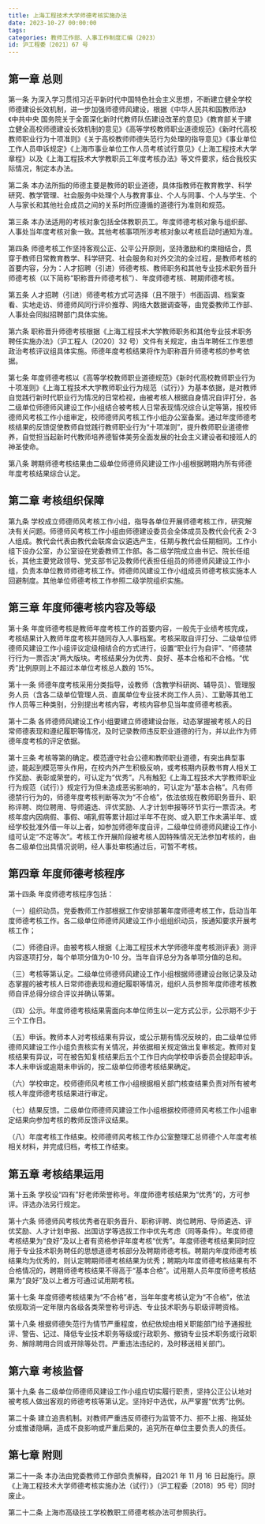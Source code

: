 ```yaml
---
title: 上海工程技术大学师德考核实施办法
date: 2023-10-27 00:00:00
tags:
categories: 教师工作部、人事工作制度汇编（2023）
id: 沪工程委〔2021〕67 号
---
```


## 第一章 总则

第一条 为深入学习贯彻习近平新时代中国特色社会主义思想，不断建立健全学校师德建设长效机制，进一步加强师德师风建设，根据《中华人民共和国教师法》《中共中央 国务院关于全面深化新时代教师队伍建设改革的意见》《教育部关于建立健全高校师德建设长效机制的意见》《高等学校教师职业道德规范》《新时代高校教师职业行为十项准则》《关于高校教师师德失范行为处理的指导意见》《事业单位工作人员申诉规定》《上海市事业单位工作人员考核试行意见》《上海工程技术大学章程》以及《上海工程技术大学教职员工年度考核办法》等文件要求，结合我校实际情况，制定本办法。

第二条 本办法所指的师德主要是教师的职业道德，具体指教师在教育教学、科学研究、教学管理、社会服务中处理个人与教育事业、个人与同事、个人与学生、个人与家长和其他社会成员之间的关系时所应遵循的道德行为准则和规范。

第三条 本办法适用的考核对象包括全体教职员工。年度师德考核对象与组织部、人事处当年度考核对象一致。其他考核事项所涉考核对象以考核启动时通知为准。

第四条 师德考核工作坚持客观公正、公平公开原则，坚持激励和约束相结合，贯穿于教师日常教育教学、科学研究、社会服务和对外交流的全过程，是教师考核的首要内容，分为：人才招聘（引进）师德考核、教师职务和其他专业技术职务晋升师德考核（以下简称“职称晋升师德考核”）、年度师德考核、聘期师德考核。

第五条 人才招聘（引进）师德考核方式可选择（且不限于）书面函调、档案查看、实地走访、师德师风同行评价推荐、网络大数据调查等，由党委教师工作部、人事处会同拟招聘部门具体实施。

第六条 职称晋升师德考核根据《上海工程技术大学教师职务和其他专业技术职务聘任实施办法》（沪工程人〔2020〕32 号）文件有关规定，由当年聘任工作思想政治考核评议组具体实施。师德年度考核结果将作为职称晋升师德考核的参考依据。

第七条 年度师德考核以《高等学校教师职业道德规范》《新时代高校教师职业行为十项准则》《上海工程技术大学教师职业行为规范（试行）》为基本依据，是对教师自觉践行新时代职业行为情况的日常检视，由被考核人根据自身情况自评打分，各二级单位师德师风建设工作小组结合被考核人日常表现情况综合认定等第，报校师德师风考核工作小组审定，校师德师风考核工作小组办公室备案。通过年度师德考核结果的反馈促使教师自觉践行教师职业行为“十项准则”，提升教师职业道德修养，自觉担当起新时代教师培养德智体美劳全面发展的社会主义建设者和接班人的神圣使命。

第八条 聘期师德考核结果由二级单位师德师风建设工作小组根据聘期内所有师德年度考核结果综合认定。

## 第二章 考核组织保障

第九条 学校成立师德师风考核工作小组，指导各单位开展师德考核工作，研究解决有关问题。师德师风考核工作小组由师德建设委员会全体成员及教代会代表 2-3 人组成。教代会代表由教代会联席会议遴选产生，任期与教代会任期相同。工作小组下设办公室，办公室设在党委教师工作部。各二级学院成立由书记、院长任组长，其他主要党政领导、党支部书记及教师代表担任组员的师德师风建设工作小组，负责本单位教师师德考核工作。师德师风建设工作小组成员师德考核实施本人回避制度。其他单位师德考核工作参照二级学院组织实施。

## 第三章 年度师德考核内容及等级

第十条 年度师德考核是教师年度考核工作的首要内容，一般先于业绩考核完成，考核结果计入教师年度考核并随同存入人事档案。考核采取自评打分、二级单位师德师风建设工作小组评议定级相结合的方式进行，设置“职业行为自评”、“师德禁行行为一票否决”两大版块。考核结果分为优秀、良好、基本合格和不合格。“优秀”比例原则上不超过本单位考核总人数的 15%。

第十一条 师德年度考核采用分类指导，设教师（含教学科研岗、辅导员）、管理服务人员（含各二级单位管理人员、直属单位专业技术岗工作人员）、工勤等其他工作人员等三种类别，分别提出考核内容，考核内容参见当年度师德考核表。

第十二条 各师德师风建设工作小组要建立师德建设台账，动态掌握被考核人的日常师德表现和遵纪履职等情况，及时记录教师违反职业道德的行为，并以此作为师德年度考核的评定依据。

第十三条 考核等第的确定。模范遵守社会公德和教师职业道德，有突出典型事迹，能起到模范带头作用，在校内外产生积极反响，或考核期内获教书育人相关工作奖励、表彰或荣誉的，可认定为“优秀”。凡有触犯《上海工程技术大学教师职业行为规范（试行）》规定行为但未造成恶劣影响的，可认定为“基本合格”。凡有师德禁行行为的，师德年度考核判断等次为“不合格”，依法依规在教师职务晋升、职称评聘、岗位聘用、导师遴选、评优奖励、人才计划申报等环节实行一票否决。考核年度内因病假、事假、哺乳假等累计超过半年不在岗、或入职工作未满半年、或经学校批准外借一年以上者，如参加师德年度自评，二级单位师德师风建设工作小组可认定“不定等次”。考核工作开展阶段被考核人因特殊情况无法参加考核的，由各二级单位出具情况说明，经人事处审核通过后，可暂不考核。

## 第四章 年度师德考核程序

第十四条 年度师德考核程序包括：

（一）组织动员。党委教师工作部根据工作安排部署年度师德考核工作，启动当年度师德考核工作。各二级单位师德师风建设工作小组组织动员，按通知要求开展考核工作；

（二）师德自评。由被考核人根据《上海工程技术大学师德年度考核测评表》测评内容逐项打分，每个单项分值为0-10 分。当年自评总分为各单项分值的总和。

（三）考核等第认定。二级单位师德师风建设工作小组根据师德建设台账记录及动态掌握的被考核人日常师德表现和遵纪履职等情况，组织人员参照年度师德考核教师自评总得分综合评议并确认等第。

（四）公示。年度师德考核结果需面向本单位师生以一定方式公示，公示期不少于三个工作日。

（五）申诉。教师本人对考核结果有异议，或公示期有情况反映的，由二级单位师德师风建设工作小组负责核实有关情况，并依据相关规定做出复审核定。教师对复核结果有异议，可在被告知复核结果后五个工作日内向学校申诉委员会提起申诉。本人未申诉或逾期未申诉的，按二级单位师德考核结果确定。

（六）学校审定。校师德师风考核工作小组根据相关部门核查结果负责对所有被考核人年度师德考核结果进行审定。

（七）结果反馈。二级单位师德师风建设工作小组根据校师德师风考核工作小组审定结果向参加考核的教师反馈评议结果。

（八）年度考核工作结束。校师德师风考核工作办公室整理汇总师德个人年度考核相关材料，并完成归档，考核工作结束。

## 第五章 考核结果运用

第十五条 学校设“四有”好老师荣誉称号。年度师德考核结果为“优秀”的，方可参评。评选办法另行规定。

第十六条 师德师风考核优秀者在职务晋升、职称评聘、岗位聘用、导师遴选、评优奖励、人才计划申报、出国访学等选拔工作中优先考虑（同等条件）。年度师德考核结果为“良好”及以上者有资格参评年度考核“优秀”。年度师德考核结果同时应用于专业技术职务聘任的思想道德考核部分及聘期师德考核。聘期内年度师德考核结果均为优秀的，则认定聘期师德考核结果为优秀；聘期内年度师德考核结果有不合格情况的，聘期师德考核结果不得高于“基本合格”。试用期人员年度师德考核结果为“良好”及以上者方可通过试用期考核。

第十七条 年度师德考核结果为“不合格”者，当年年度考核认定为“不合格”，依法依规取消一定年限内各级各类荣誉称号评选、专业技术职务与职级评聘资格。

第十八条 根据师德失范行为情节严重程度，依纪依规由相关职能部门给予通报批评、警告、记过、降低专业技术职务等级或行政职务、撤销专业技术职务或行政职务、解除聘用合同或开除等处罚。严重违法违纪的，及时移送相关部门。

## 第六章 考核监督

第十九条 各二级单位师德师风建设工作小组应切实履行职责，坚持公正公认地对被考核人做出客观的师德考核等第认定。坚持好中选优，从严掌握“优秀”比例。

第二十条 建立追责机制。对教师严重违反师德行为监管不力、拒不上报、拖延处分或推诿隐瞒，造成不良影响或严重后果的，追究所在单位主要负责人的责任。

## 第七章 附则

第二十一条 本办法由党委教师工作部负责解释，自2021 年 11 月 16 日起施行。原《上海工程技术大学师德考核实施办法（试行）》（沪工程委〔2018〕95 号）同时废止。

第二十二条 上海市高级技工学校教职工师德考核办法可参照执行。
